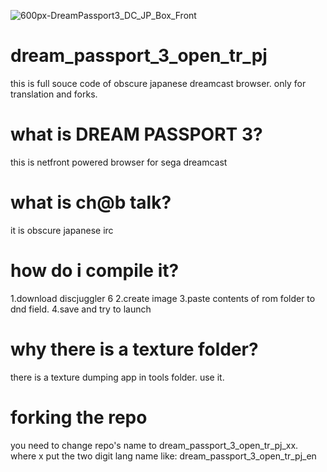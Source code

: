 ![600px-DreamPassport3_DC_JP_Box_Front](https://user-images.githubusercontent.com/51707249/160069027-55c233c9-547d-4a39-bb8c-ff9ee88af18d.jpg)
# dream_passport_3_open_tr_pj
this is full souce code of obscure japanese dreamcast browser. only for translation and forks.
# what is DREAM PASSPORT 3?
this is netfront powered browser for sega dreamcast
# what is ch@b talk? 
it is obscure japanese irc
# how do i compile it?
1.download discjuggler 6
2.create image
3.paste contents of rom folder to dnd field.
4.save and try to launch
# why there is a texture folder?
there is a texture dumping app in tools folder.
use it.
# forking the repo
you need to change repo's name to dream_passport_3_open_tr_pj_xx.
where x put the two digit lang name like: dream_passport_3_open_tr_pj_en
